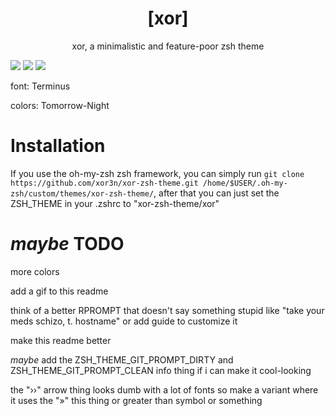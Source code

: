 <h1 align="center">[xor]</h1>
<p align="center">xor, a minimalistic and feature-poor zsh theme</p>



![](https://raw.githubusercontent.com/xor3n/xor-zsh-theme/main/preview/screenshot-1.png)
![](https://raw.githubusercontent.com/xor3n/xor-zsh-theme/main/preview/screenshot-2.png)
![](https://raw.githubusercontent.com/xor3n/xor-zsh-theme/main/preview/screenshot-3.png)

font: Terminus

colors: Tomorrow-Night

# Installation
If you use the oh-my-zsh zsh framework, you can simply run `git clone https://github.com/xor3n/xor-zsh-theme.git /home/$USER/.oh-my-zsh/custom/themes/xor-zsh-theme/`, after that you can just set the ZSH_THEME in your .zshrc to "xor-zsh-theme/xor"

# *maybe* TODO



more colors

add a gif to this readme

think of a better RPROMPT that doesn't say something stupid like "take your meds schizo, t. hostname" or add guide to customize it

make this readme better

*maybe* add the ZSH_THEME_GIT_PROMPT_DIRTY and ZSH_THEME_GIT_PROMPT_CLEAN info thing if i can make it cool-looking

the "››" arrow thing looks dumb with a lot of fonts so make a variant where it uses the "»" this thing or greater than symbol or something
